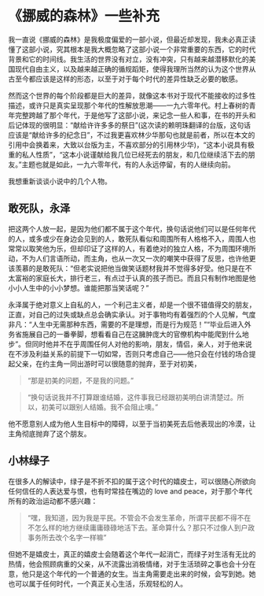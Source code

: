 # 《挪威的森林》一些补充

我一直说《挪威的森林》是我极度偏爱的一部小说，但最近却发现，我未必真正读懂了这部小说，究其根本是我大概忽略了这部小说一个非常重要的东西，它的时代背景和它的时间线。我生活的世界没有对立，没有冲突，只有越来越潜移默化的美国现代自由主义，以及越来越正确的循规蹈矩，使得我理所当然的认为这个世界从古至今都应该是这样的形态，以至于对于每个时代的差异性缺乏必要的敏感。

然而这个世界的每个阶段都是巨大的差异，就像这本书对于现代不能接收的过多性描述，或许只是真实呈现那个年代的性解放思潮——一九六零年代。村上春树的青年完整跨越了那个年代，于是他写了这部小说，来记念一些人和事，在书的开头和后记体现的很明显：“献给许许多多的祭日”(这次读的赖明珠翻译的台版，这句话应该是“献给许多的纪念日”，不过我更喜欢林少华那句也就是前者，所以在本文的引用中会换着来，大致以台版为主，不喜欢部分的引用林少华)，“这本小说具有极重的私人性质”，“这本小说谨献给我几位已经死去的朋友，和几位继续活下去的朋友。”主题也就是如此，一九六零年代，有的人永远停留，有的人继续向前。

我想重新谈谈小说中的几个人物。

## 敢死队，永泽

把这两个人放一起，是因为他们都不属于这个年代，换句话说他们可以是任何年代的人，或多或少在身边会见到的人，敢死队看似和周围所有人格格不入，周围人也常常以取笑他为乐，但却印证了这样的人，有着绝对的独立人格，不为周围环境所动，不为人们言语所动，而主角，也从一次又一次的嘲笑中获得了反思，也许他更该羡慕的是敢死队：“但老实说把他当做笑话题材我并不觉得多好受。他只是在不太富裕的家庭长大，排行老三，有点过于认真的孩子而已。而且只有制作地图是他小小人生中的小小梦想。谁能把那当笑话呢？”

永泽属于绝对意义上自私的人，一个利己主义者，却是一个很不错值得交的朋友，正直，对自己的过失或缺点总会确实承认。对于事物均有着强烈的个人见解，气度非凡：“人生中无需那种东西，需要的不是理想，而是行为规范！”“毕业后进入外务省施展自己的一番拳脚，想看看自己在这臃肿庞大的官僚机构中能爬到什么地步”。但同时他并不在乎周围任何人对他的影响，朋友，情侣，亲人，对于他来说在不涉及利益关系的前提下一切如常，否则只考虑自己——他只会在付钱的场合提起父亲，在约主角一同出游时可以很随意的抛弃，至于对初美，

> “那是初美的问题，不是我的问题。”

> “换句话说我并不打算跟谁结婚，这件事我已经跟初美明白讲清楚过。所以，初美可以跟别人结婚。我不会阻止噢。”

他不愿意别人成为他人生目标中的障碍，以至于当初美死去后他表现出的冷漠，让主角彻底抛弃了这个朋友。

## 小林绿子

在很多人的解读中，绿子是不折不扣的属于这个时代的嬉皮士，可以很随心所欲向任何信任的人表达爱与恨，也有时常挂在嘴边的 love and peace，对于那个年代所有的政治运动都不感兴趣：

> “嘿，我知道，因为我是平民。不管会不会发生革命，所谓平民都不得不在不怎么样的地方继续庸庸碌碌地活下去。革命算什么？那只不过像人到户政事务所去改个名字一样嘛”

但她不是嬉皮士，真正的嬉皮士会随着这个年代一起消亡，而绿子对生活有无比的热情，他会照顾病重的父亲，从不流露出消极情绪，对于生活琐碎之事也会十分在意，他只是这个年代的一个普通的女生。当主角需要走出来的时候，会写到她。她也可以属于任何时代，一个真正关心生活，乐观轻松的人。

